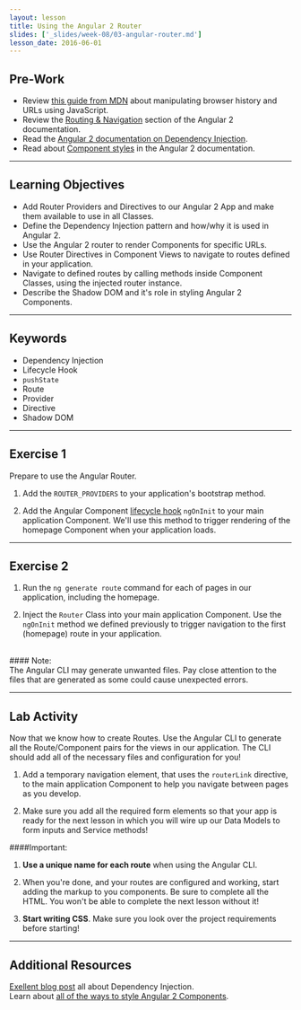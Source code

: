 ```yaml
---
layout: lesson
title: Using the Angular 2 Router
slides: ['_slides/week-08/03-angular-router.md']
lesson_date: 2016-06-01
---
```


## Pre-Work

- Review [this guide from MDN](https://developer.mozilla.org/en-US/docs/Web/API/History_API) about manipulating browser history and URLs using JavaScript.
- Review the [Routing & Navigation](https://angular.io/docs/ts/latest/guide/router.html) section of the Angular 2
documentation.
- Read the [Angular 2 documentation on Dependency Injection](http://blog.thoughtram.io/angular/2015/05/18/dependency-injection-in-angular-2.html).
- Read about [Component styles](https://angular.io/docs/ts/latest/guide/component-styles.html) in the Angular 2 documentation.

---

## Learning Objectives

- Add Router Providers and Directives to our Angular 2 App and make them available to use in all Classes.
- Define the Dependency Injection pattern and how/why it is used in Angular 2.
- Use the Angular 2 router to render Components for specific URLs.
- Use Router Directives in Component Views to navigate to routes defined in your application.
- Navigate to defined routes by calling methods inside Component Classes, using the injected
router instance.
- Describe the Shadow DOM and it's role in styling Angular 2 Components.

---

## Keywords

- Dependency Injection
- Lifecycle Hook
- `pushState`
- Route
- Provider
- Directive
- Shadow DOM

---

## Exercise 1

Prepare to use the Angular Router.

1. Add the `ROUTER_PROVIDERS` to your application's bootstrap method.

2. Add the Angular Component [lifecycle hook](https://angular.io/docs/ts/latest/guide/lifecycle-hooks.html) `ngOnInit` to your main application Component. 
We'll use this method to trigger rendering of the homepage Component when your application loads.

---

## Exercise 2

1. Run the `ng generate route` command for each of pages in our application, including the homepage.

2. Inject the `Router` Class into your main application Component. Use the `ngOnInit` method we defined
previously to trigger navigation to the first (homepage) route in your application.

<br/>
#### Note:<br/>
The Angular CLI may generate unwanted files. Pay close attention to the files that are generated as some could cause unexpected errors.

---

## Lab Activity

Now that we know how to create Routes. Use the Angular CLI to generate all the Route/Component pairs for the
views in our application. The CLI should add all of the necessary files and configuration for you!

1. Add a temporary navigation element, that uses the `routerLink` directive, to the main application Component to help you navigate between pages as you develop.

2. Make sure you add all the required form elements so that your app is ready for the next lesson in which you will
wire up our Data Models to form inputs and Service methods!

####Important:<br/>
1.  **Use a unique name for each route** when using the Angular CLI.

2. When you're done, and your routes are configured and working, start adding the markup to you components.
Be sure to complete all the HTML. You won't be able to complete the next lesson without it!

3. **Start writing CSS**. Make sure you look over the project requirements before starting!

---

## Additional Resources

[Exellent blog post](http://blog.thoughtram.io/angular/2015/05/18/dependency-injection-in-angular-2.html) all about Dependency Injection.<br/>
Learn about [all of the ways to style Angular 2 Components](https://scotch.io/tutorials/all-the-ways-to-add-css-to-angular-2-components).